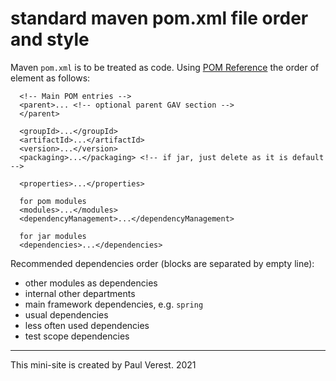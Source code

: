 # standard maven pom.xml file order and style

Maven `pom.xml` is to be treated as code. 
Using [POM Reference](http://maven.apache.org/pom.html)
the order of element as follows:

```
  <!-- Main POM entries -->
  <parent>... <!-- optional parent GAV section -->
  </parent>
  
  <groupId>...</groupId>
  <artifactId>...</artifactId>
  <version>...</version>
  <packaging>...</packaging> <!-- if jar, just delete as it is default -->

  <properties>...</properties>
  
  for pom modules
  <modules>...</modules>
  <dependencyManagement>...</dependencyManagement>
  
  for jar modules
  <dependencies>...</dependencies>
 ``` 

Recommended dependencies order (blocks are separated by empty line):
- other modules as dependencies 
- internal other departments 
- main framework dependencies, e.g. `spring`
- usual dependencies
- less often used dependencies
- test scope dependencies

---

This mini-site is created by
Paul Verest.
2021
